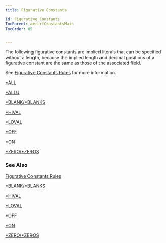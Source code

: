 ```yaml
---
title: Figurative Constants

Id: Figurative_Constants
TocParent: aerLrfConstantsMain
TocOrder: 05


---
```


The following figurative constants are implied literals that can be specified without a length, because the implied length and decimal positions of a figurative constant are the same as those of the associated field. 

See [Figurative Constants Rules](Fig_Constants_Rules.html) for more information. 

[*ALL](Star_ALL.html) 

[*ALLU](starALLU.html) 

[*BLANK/*BLANKS](STARBLANK.html) 

[*HIVAL](STARHIVAL.html) 

[*LOVAL](STARLOVAL.html) 

[*OFF](STAROFF.html) 

[*ON](STARON.html) 

[*ZERO/*ZEROS](STARZERO.html) 


### See Also

[Figurative Constants Rules](Fig_Constants_Rules.html)

[*BLANK/*BLANKS](STARBLANK.html)

[*HIVAL](STARHIVAL.html)

[*LOVAL](STARLOVAL.html)

[*OFF](STAROFF.html)

[*ON](STARON.html)

[*ZERO/*ZEROS](STARZERO.html)


